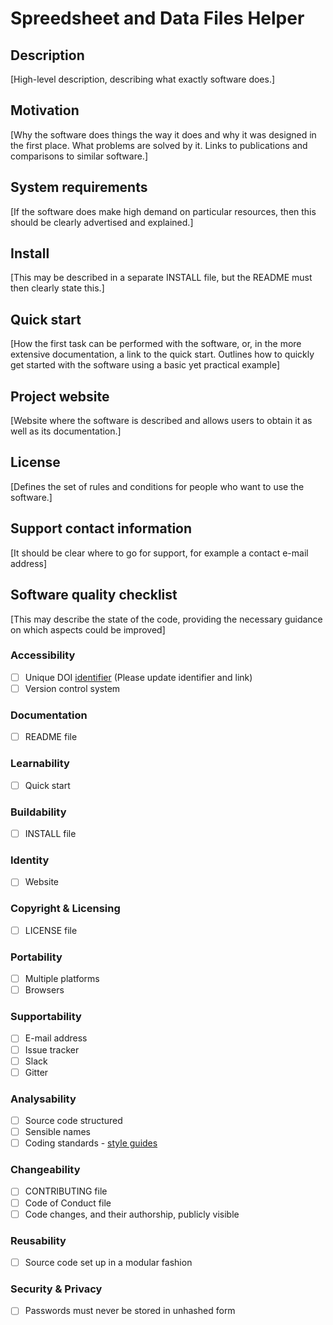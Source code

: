 # Spreedsheet and Data Files Helper

## Description

[High-level description, describing what exactly software does.]

## Motivation

[Why the software does things the way it does and why it was designed in the first place. What problems are solved by it. Links to publications and comparisons to similar software.]

## System requirements

[If the software does make high demand on particular resources, then this should be clearly advertised and explained.]

## Install

[This may be described in a separate INSTALL file, but the README must then clearly state this.]

## Quick start

[How the first task can be performed with the software, or, in the more extensive  documentation, a link to the quick start. Outlines how to quickly get started with the software using a basic yet practical example]

## Project website

[Website where the software is described and allows users to obtain it as well as its documentation.]

## License

[Defines the set of rules and conditions for people who want to use the software.]

## Support contact information

[It should be clear where to go for support, for example a contact e-mail address]

## Software quality checklist

[This may describe the state of the code, providing the necessary guidance on which aspects could be improved]

### **Accessibility**

- [ ] Unique DOI [identifier](http://....) (Please update identifier and link)
- [ ] Version control system

### **Documentation**

- [ ] README file

### **Learnability**

- [ ] Quick start

### **Buildability**

- [ ] INSTALL file

### **Identity**

- [ ] Website

### **Copyright & Licensing**

- [ ] LICENSE file

### **Portability**

- [ ] Multiple platforms
- [ ] Browsers

### **Supportability**

- [ ] E-mail address
- [ ] Issue tracker
- [ ] Slack
- [ ] Gitter

### **Analysability**

- [ ] Source code structured
- [ ] Sensible names
- [ ] Coding standards - [style guides](http://google.github.io/styleguide/)

### **Changeability**

- [ ] CONTRIBUTING file
- [ ] Code of Conduct file
- [ ] Code changes, and their authorship, publicly visible

### **Reusability**

- [ ] Source code set up in a modular fashion

### **Security & Privacy**

- [ ] Passwords must never be stored in unhashed form
